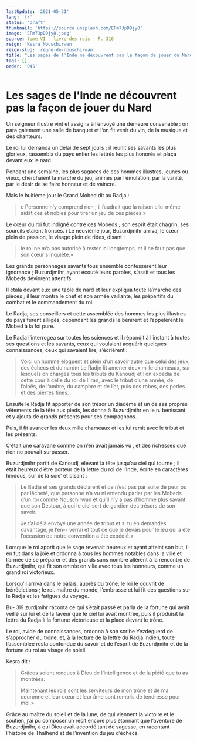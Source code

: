 ```yaml
---
lastUpdate: '2021-05-31'
lang: 'fr'
status: 'draft'
thumbnail: 'https://source.unsplash.com/EFm7JpD9jy8'
image: 'EFm7JpD9jy8.jpeg'
source: tome VI - livre des rois - P. 316
reign: 'Kesra Nouschirwan'
reign-slug: 'regne-de-nouschirwan'
title: "Les sages de l'Inde ne découvrent pas la façon de jouer du Nard | Le Livre des Rois | Shâhnâmeh"
tags: []
order: '045'
---
```


<!-- LTeX: language=fr -->

# Les sages de l'Inde ne découvrent pas la façon de jouer du Nard

Un seigneur illustre vint et assigna à l’envoyé une demeure convenable : on para gaiement une salle de banquet et l’on fit venir du vin, de la musique et des chanteurs.

Le roi lui demanda un délai de sept jours ; il réunit ses savants les plus glorieux, rassembla du pays entier les lettrés les plus honorés et plaça devant eux le nard.

Pendant une semaine, les plus sagaces de ces hommes illustres, jeunes ou vieux, cherchaient la marche du jeu, animés par l’émulation, par la vanité, par le désir de se faire honneur et de vaincre.

Mais le huitième jour le Grand Mobed dit au Radja :

> c Personne n’y comprend rien ; il faudrait que la raison elle-même aidât ces et nobles pour tirer un jeu de ces pièces.»

Le cœur du roi fut indigné contre ces Mobeds ; son esprit était chagrin, ses sourcils étaient froncés. i Le neuvième jour, Buzurdjmihr arriva, le cœur plein de passion, le visage plein de rides, disant :

> le roi ne m’a pas autorisé à rester ici longtemps, et il ne faut pas que son cœur s’inquiète.»

Les grands personnages savants tous ensemble confessèrent leur ignorance ; Buzurdjmihr, ayant écouté leurs paroles, s’assit et tous les Mobeds devinrent attentifs.

Il étala devant eux une table de nard et leur expliqua toute la’marche des pièces ; il leur montra le chef et son armée vaillante, les prépartifs du combat et le commandement du roi.

Le Radja, ses conseillers et cette assemblée des hommes les plus illustres du pays furent alliigés, cependant les grands le bénirent et l’appelèrent le Mobed à la foi pure.

Le Radja l’interrogea sur toutes les sciences et il répondit à l’instant à toutes ses questions et les savants, ceux qui voulaient acquérir quelques connaissances, ceux qui savaient lire, s’écrièrent :

> Voici un homme éloquent et plein d’un savoir autre que celui des jeux, des échecs et du nardm Le Radjn lit amener deux mille chameaux, sur lesquels on chargea tous les tributs du Kanoudj et l’on expédia de cette cour à celle du roi de l’Iran, avec le tribut d’une année, de l’aloës, de l’ambre, du camphre et de l’or, puis des robes, des perles et des pierres fines.

Ensuite le Radja fit apporter de son trésor un diadème et un de ses propres vêtements de la tête aux pieds, les donna à Buzurdjmihr en le n. bénissant et y ajouta de grands présents pour ses compagnons.

Puis, il fit avancer les deux mille chameaux et les lui remit avec le tribut et les présents.

C’était une caravane comme on n’en avait jamais vu , et des richesses que rien ne pouvait surpasser.

Buzurdjmihr partit de Kanoudj, élevant la tête jusqu’au ciel qui tourne ; il était heureux d’être porteur de la lettre du roi de l’Inde, écrite en caractères hindous, sur de la soie’ et disant :

> Le Badja et ses grands déclarent et ce n’est pas par suite de peur ou par lâcheté, que personne n’a vu ni entendu parler par les Mobeds d’un roi comme Nouschirwan et qu’il n’y a pas d’homme plus savant que son Destour, à qui le ciel sert de gardien des trésors de son savoir.
>
> Je t’ai déjà envoyé une année de tribut et si tu en demandes davantage, je l’en--
verrai et tout ce que je devais pour le jeu qui a été l’occasion de notre convention a été expédié.»

Lorsque le roi apprit que le sage revenait heureux et ayant atteint son but, il en fut dans la joie et ordonna à tous les hommes notables dans la ville et l’armée de se préparer et des grands sans nombre allèrent à la rencontre de Buzurdjmihr, qui fit son entrée en ville avec tous les honneurs, comme un grand roi victorieux.

Lorsqu’il arriva dans le palais. auprès du trône, le roi le couvrit de bénédictions ; le roi. maître du monde, l’embrasse et lui fit des questions sur le Radja et les fatigues du voyage.

Bu- 3l9 zurdjmihr raconta ce qui s’était passé et parla de la fortune qui avait veillé sur lui et de la faveur que le ciel lui avait montrée, puis il produisit la lettre du Radja à la fortune victorieuse et la place devant le trône.

Le roi, avide de connaissances, ordonna à son scribe Yezdeguerd de s’approcher du trône, et, à la lecture de la lettre du Radja indien, toute l’assemblée resta confondue du savoir et de l’esprit de Buzurdjmihr et de la fortune du roi au visage de soleil.

Kesra dit :

> Grâces soient rendues à Dieu de l’intelligence et de la piété que tu as montrées.
>
> Maintenant les rois sont les serviteurs de mon trône et de ma couronne et leur cœur et leur âme sont remplis de tendresse pour moi.»

Grâce au maître du soleil et de la lune, de qui viennent la victoire et le soutien, j’ai pu composer un récit encore plus étonnant que l’aventure de Buzurdjmihr, à qui Dieu avait accordé tant de sagesse, en racontant l’histoire de Thalhend et de l’invention du jeu d’échecs.
